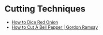 # Cutting Techniques

- [How to Dice Red Onion](https://www.youtube.com/watch?v=sB8eDkyPT-E)
- [How to Cut A Bell Pepper | Gordon Ramsay](https://www.youtube.com/watch?v=hZGqtmwboHU)
